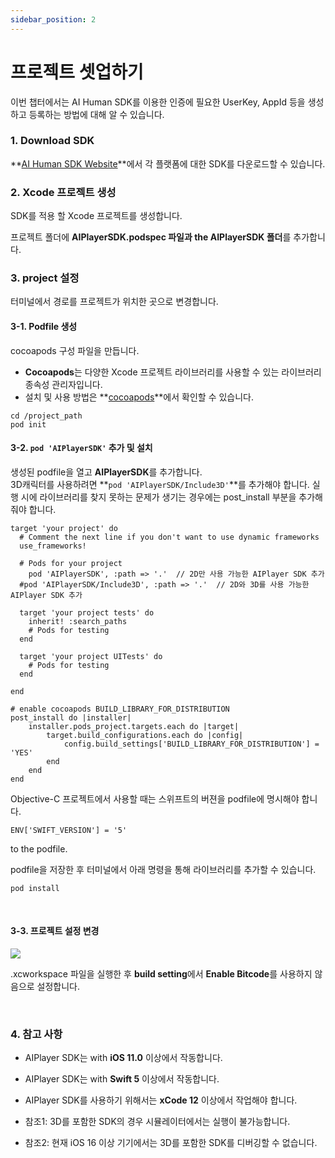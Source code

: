 ```yaml
---
sidebar_position: 2
---
```


# 프로젝트 셋업하기

이번 챕터에서는 AI Human SDK를 이용한 인증에 필요한 UserKey, AppId 등을 생성하고 등록하는 방법에 대해 알 수 있습니다.

### 1. Download SDK

**[AI Human SDK Website](https://aihuman.aistudios.com)**에서 각 플랫폼에 대한 SDK를 다운로드할 수 있습니다.

### 2. Xcode 프로젝트 생성

SDK를 적용 할 Xcode 프로젝트를 생성합니다.

프로젝트 폴더에 **AIPlayerSDK.podspec 파일과 the AIPlayerSDK 폴더**를 추가합니다.

### 3. project 설정

터미널에서 경로를 프로젝트가 위치한 곳으로 변경합니다.

#### 3-1. Podfile 생성

cocoapods 구성 파일을 만듭니다.

- **Cocoapods**는 다양한 Xcode 프로젝트 라이브러리를 사용할 수 있는 라이브러리 종속성 관리자입니다.
- 설치 및 사용 방법은 **[cocoapods](https://cocoapods.org)**에서 확인할 수 있습니다.

```console
cd /project_path
pod init
```

#### 3-2. `pod 'AIPlayerSDK'` 추가 및 설치

생성된 podfile을 열고 **AIPlayerSDK**를 추가합니다. <br/>
3D캐릭터를 사용하려면 **`pod 'AIPlayerSDK/Include3D'`**를 추가해야 합니다.
실행 시에 라이브러리를 찾지 못하는 문제가 생기는 경우에는 post_install 부분을 추가해 줘야 합니다.

```console
target 'your project' do
  # Comment the next line if you don't want to use dynamic frameworks
  use_frameworks!

  # Pods for your project
	pod 'AIPlayerSDK', :path => '.'  // 2D만 사용 가능한 AIPlayer SDK 추가
  #pod 'AIPlayerSDK/Include3D', :path => '.'  // 2D와 3D를 사용 가능한 AIPlayer SDK 추가

  target 'your project tests' do
    inherit! :search_paths
    # Pods for testing
  end

  target 'your project UITests' do
    # Pods for testing
  end

end

# enable cocoapods BUILD_LIBRARY_FOR_DISTRIBUTION
post_install do |installer|
    installer.pods_project.targets.each do |target|
        target.build_configurations.each do |config|
            config.build_settings['BUILD_LIBRARY_FOR_DISTRIBUTION'] = 'YES'
        end
    end
end
```

Objective-C 프로젝트에서 사용할 때는 스위프트의 버젼을 podfile에 명시해야 합니다.

```
ENV['SWIFT_VERSION'] = '5'
```

to the podfile.

podfile을 저장한 후 터미널에서 아래 명령을 통해 라이브러리를 추가할 수 있습니다.

```
pod install
```

<br/>

#### 3-3. 프로젝트 설정 변경

<img src="/img/aihuman/ios/aisample_disable_bitcode.png" /> <br/>

.xcworkspace 파일을 실행한 후 **build setting**에서 **Enable Bitcode**를 사용하지 않음으로 설정합니다.

<br/>

### 4. 참고 사항

- AIPlayer SDK는 with **iOS 11.0** 이상에서 작동합니다.

- AIPlayer SDK는 with **Swift 5** 이상에서 작동합니다.

- AIPlayer SDK를 사용하기 위해서는 **xCode 12** 이상에서 작업해야 합니다.

- 참조1: 3D를 포함한 SDK의 경우 시뮬레이터에서는 실행이 불가능합니다.

- 참조2: 현재 iOS 16 이상 기기에서는 3D를 포함한 SDK를 디버깅할 수 없습니다.

<br/>
